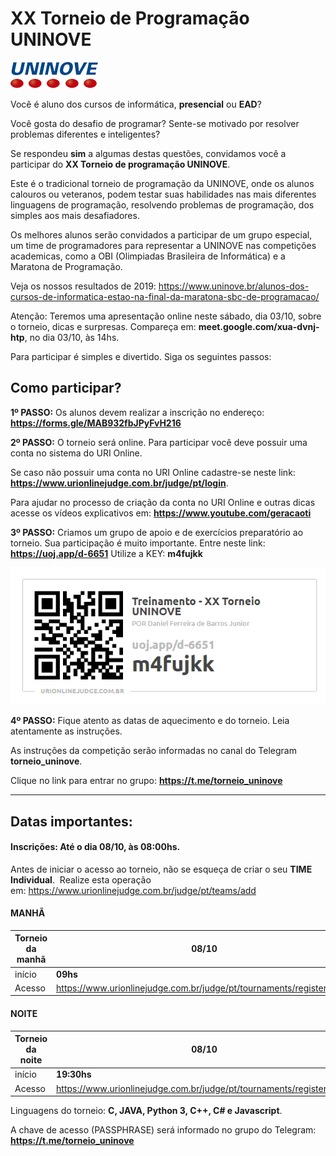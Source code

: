 # **XX Torneio de Programação UNINOVE**
![UNINOVE](https://github.com/uninove-informatica/torneio-de-programacao-uninove/blob/master/uninove.png)

Você é aluno dos cursos de informática, **presencial** ou **EAD**? 

Você gosta do desafio de programar? Sente-se motivado por resolver problemas diferentes e inteligentes?


Se respondeu **sim** a algumas destas questões, convidamos você a participar do **XX Torneio de programação UNINOVE**.


Este é o tradicional torneio de programação da UNINOVE, onde os alunos calouros ou veteranos, podem testar suas habilidades nas mais diferentes linguagens de programação, resolvendo problemas  de programação, dos simples aos mais desafiadores.


Os melhores alunos serão convidados a participar de um grupo especial, um time de programadores para representar a UNINOVE nas competições academicas, como a OBI (Olimpiadas Brasileira de Informática) e a Maratona de Programação.

Veja os nossos resultados de 2019: 
https://www.uninove.br/alunos-dos-cursos-de-informatica-estao-na-final-da-maratona-sbc-de-programacao/

Atenção: Teremos uma apresentação online neste sábado, dia 03/10, sobre o torneio, dicas e surpresas.
Compareça em: **meet.google.com/xua-dvnj-htp**, no dia 03/10, às 14hs.

Para participar é simples e divertido. Siga os seguintes passos:



## Como participar?

**1º PASSO:**
Os alunos devem realizar a inscrição no endereço: **https://forms.gle/MAB932fbJPyFvH216**

**2º PASSO:**
O torneio será online. 
Para participar você deve possuir uma conta no sistema do URI Online.

Se caso não possuir uma conta no URI Online cadastre-se neste link: **https://www.urionlinejudge.com.br/judge/pt/login**.

Para ajudar no processo de criação da conta no URI Online e outras dicas acesse os vídeos explicativos em: **https://www.youtube.com/geracaoti**

**3º PASSO:**
Criamos um grupo de apoio e de exercícios preparatório ao torneio.
Sua participação é muito importante. Entre neste link: **https://uoj.app/d-6651**
Utilize a KEY: **m4fujkk**

![Grupo de apoio](https://github.com/uninove-informatica/torneio-de-programacao-uninove/blob/master/inscricao_XX_Torneio.PNG)

**4º PASSO:**
Fique atento as datas de aquecimento e do torneio. 
Leia atentamente as instruções.

As instruções da competição serão informadas no canal do Telegram **torneio_uninove**.

Clique no link para entrar no grupo: **https://t.me/torneio_uninove**


-------------------

## Datas importantes:
#### Inscrições: Até o dia **08/10**, às 08:00hs.

Antes de iniciar o acesso ao torneio, não se esqueça de criar o seu **TIME Individual**. 
Realize esta operação em: https://www.urionlinejudge.com.br/judge/pt/teams/add

#### MANHÃ

| Torneio da **manhã**  |  **08/10**   |
| ------------ | ------------ |
| início |  **09hs** |
| Acesso | https://www.urionlinejudge.com.br/judge/pt/tournaments/register/4135   |

#### NOITE

| Torneio da **noite**  |  **08/10**   |
| ------------ | ------------ |
| início |  **19:30hs** |
| Acesso | https://www.urionlinejudge.com.br/judge/pt/tournaments/register/4136  |

Linguagens do torneio: **C, JAVA, Python 3, C++, C# e Javascript**. 


A chave de acesso (PASSPHRASE) será informado no grupo do Telegram: **https://t.me/torneio_uninove**
